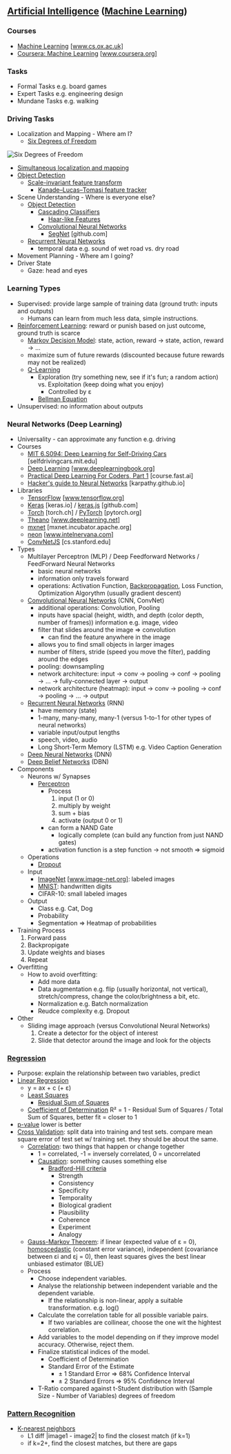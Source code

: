 ## [Artificial Intelligence](https://en.wikipedia.org/wiki/Artificial_intelligence) ([Machine Learning](https://en.wikipedia.org/wiki/Machine_learning))
### Courses
* [Machine Learning](https://www.cs.ox.ac.uk/people/nando.defreitas/machinelearning/) [www.cs.ox.ac.uk]
* [Coursera: Machine Learning](https://www.coursera.org/learn/machine-learning) [www.coursera.org]
### Tasks
* Formal Tasks e.g. board games
* Expert Tasks e.g. engineering design
* Mundane Tasks e.g. walking
### Driving Tasks
* Localization and Mapping - Where am I?
  * [Six Degrees of Freedom](https://en.wikipedia.org/wiki/Six_degrees_of_freedom)
  
![Six Degrees of Freedom](https://upload.wikimedia.org/wikipedia/commons/f/fa/6DOF_en.jpg)
  
  * [Simultaneous localization and mapping](https://en.wikipedia.org/wiki/Simultaneous_localization_and_mapping)
  * [Object Detection](https://en.wikipedia.org/wiki/Object_detection)
    * [Scale-invariant feature transform](https://en.wikipedia.org/wiki/Scale-invariant_feature_transform)
      * [Kanade–Lucas–Tomasi feature tracker](https://en.wikipedia.org/wiki/Kanade–Lucas–Tomasi_feature_tracker)
* Scene Understanding - Where is everyone else?
  * [Object Detection](https://en.wikipedia.org/wiki/Object_detection)
    * [Cascading Classifiers](https://en.wikipedia.org/wiki/Cascading_classifiers)
      * [Haar-like Features](https://en.wikipedia.org/wiki/Haar-like_feature)
    * [Convolutional Neural Networks](https://en.wikipedia.org/wiki/Convolutional_neural_network)
      * [SegNet](https://github.com/tkuanlun350/Tensorflow-SegNet) [github.com]
  * [Recurrent Neural Networks](https://en.wikipedia.org/wiki/Recurrent_neural_network)
    * temporal data e.g. sound of wet road vs. dry road
* Movement Planning - Where am I going?
* Driver State
  * Gaze: head and eyes
### Learning Types
* Supervised: provide large sample of training data (ground truth: inputs and outputs)
  * Humans can learn from much less data, simple instructions.
* [Reinforcement Learning](https://en.wikipedia.org/wiki/Reinforcement_learning): reward or punish based on just outcome, ground truth is scarce
  * [Markov Decision Model](https://en.wikipedia.org/wiki/Markov_decision_process): state, action, reward -> state, action, reward -> ...
  * maximize sum of future rewards (discounted because future rewards may not be realized)
  * [Q-Learning](https://en.wikipedia.org/wiki/Q-learning)
    * Exploration (try something new, see if it's fun; a random action) vs. Exploitation (keep doing what you enjoy)
      * Controlled by ε
    * [Bellman Equation](https://en.wikipedia.org/wiki/Bellman_equation)
* Unsupervised: no information about outputs
### Neural Networks (Deep Learning)
* Universality - can approximate any function e.g. driving
* Courses
  * [MIT 6.S094: Deep Learning for Self-Driving Cars](http://selfdrivingcars.mit.edu) [selfdrivingcars.mit.edu]
  * [Deep Learning](http://www.deeplearningbook.org) [www.deeplearningbook.org]
  * [Practical Deep Learning For Coders, Part 1](http://course.fast.ai) [course.fast.ai]
  * [Hacker's guide to Neural Networks](http://karpathy.github.io/neuralnets/) [karpathy.github.io]
* Libraries
  * [TensorFlow](https://www.tensorflow.org) [www.tensorflow.org]
  * [Keras](https://keras.io) [keras.io] / [keras.js](https://github.com/transcranial/keras-js) [github.com]
  * [Torch](http://torch.ch) [torch.ch] / [PyTorch](http://pytorch.org) [pytorch.org]
  * [Theano](http://www.deeplearning.net/software/theano/) [www.deeplearning.net]
  * [mxnet](https://mxnet.incubator.apache.org) [mxnet.incubator.apache.org]
  * [neon](https://www.intelnervana.com/neon/) [www.intelnervana.com]
  * [ConvNetJS](http://cs.stanford.edu/people/karpathy/convnetjs/) [cs.stanford.edu]
* Types
  * Multilayer Perceptron (MLP) / Deep Feedforward Networks / FeedForward Neural Networks
    * basic neural networks
    * information only travels forward
    * operations: Activation Function, [Backpropagation](https://en.wikipedia.org/wiki/Backpropagation), Loss Function, Optimization Algorythm (usually gradient descent)
  * [Convolutional Neural Networks](https://en.wikipedia.org/wiki/Convolutional_neural_network) (CNN, ConvNet)
    * additional operations: Convolution, Pooling
    * inputs have spacial (height, width, and depth (color depth, number of frames)) information e.g. image, video
    * filter that slides around the image => convolution
      * can find the feature anywhere in the image
    * allows you to find small objects in larger images
    * number of filters, stride (speed you move the filter), padding around the edges
    * pooling: downsampling
    * network architecture: input -> conv -> pooling -> conf -> pooling -> ... -> fully-connected layer -> output
    * network architecture (heatmap): input -> conv -> pooling -> conf -> pooling -> ... -> output
  * [Recurrent Neural Networks](https://en.wikipedia.org/wiki/Recurrent_neural_network) (RNN)
    * have memory (state)
    * 1-many, many-many, many-1 (versus 1-to-1 for other types of neural networks)
    * variable input/output lengths
    * speech, video, audio
    * Long Short-Term Memory (LSTM) e.g. Video Caption Generation
  * [Deep Neural Networks](https://en.wikipedia.org/wiki/Deep_learning#Deep_neural_networks) (DNN)
  * [Deep Belief Networks](https://en.wikipedia.org/wiki/Deep_belief_network) (DBN)
* Components
  * Neurons w/ Synapses
    * [Perceptron](https://en.wikipedia.org/wiki/Perceptron)
      * Process
        1. input (1 or 0)
        1. multiply by weight
        2. sum + bias
        3. activate (output 0 or 1)
      * can form a NAND Gate
        * logically complete (can build any function from just NAND gates)
      * activation function is a step function -> not smooth => sigmoid
  * Operations
    * [Dropout](https://en.wikipedia.org/wiki/Dropout_(neural_networks))
  * Input
    * [ImageNet](http://www.image-net.org) [www.image-net.org]: labeled images
    * [MNIST](https://en.wikipedia.org/wiki/MNIST_database): handwritten digits
    * CIFAR-10: small labeled images
  * Output
    * Class e.g. Cat, Dog
    * Probability
    * Segmentation => Heatmap of probabilities
* Training Process
  1. Forward pass
  2. Backpropigate
  3. Update weights and biases
  4. Repeat
* Overfitting
  * How to avoid overfitting:
    * Add more data
    * Data augmentation e.g. flip (usually horizontal, not vertical), stretch/compress, change the color/brightness a bit, etc.
    * Normalization e.g. Batch normalization
    * Reudce complexity e.g. Dropout
* Other
  * Sliding image approach (versus Convolutional Neural Networks)
    1. Create a detector for the object of interest
    2. Slide that detector around the image and look for the objects
### [Regression](https://en.wikipedia.org/wiki/Regression_analysis)
* Purpose: explain the relationship between two variables, predict 
* [Linear Regression](https://en.wikipedia.org/wiki/Linear_regression)
  * y = ax + c (+ ε)
  * [Least Squares](https://en.wikipedia.org/wiki/Least_squares)
    * [Residual Sum of Squares](https://en.wikipedia.org/wiki/Residual_sum_of_squares)
  * [Coefficient of Determination](https://en.wikipedia.org/wiki/Coefficient_of_determination) R² = 1 - Residual Sum of Squares / Total Sum of Squares, better fit = closer to 1
* [p-value](https://en.wikipedia.org/wiki/P-value) lower is better
* [Cross Validation](https://en.wikipedia.org/wiki/Cross-validation_(statistics)): split data into training and test sets. compare mean square error of test set w/ training set. they should be about the same.
  * [Correlation](https://en.wikipedia.org/wiki/Correlation_and_dependence): two things that happen or change together
    * 1 = correlated, -1 = inversely correlated, 0 = uncorrelated
    * [Causation](https://en.wikipedia.org/wiki/Causality): something causes something else
      * [Bradford-Hill criteria](https://en.wikipedia.org/wiki/Bradford_Hill_criteria)
        * Strength
        * Consistency
        * Specificity
        * Temporality
        * Biological gradient
        * Plausibility
        * Coherence
        * Experiment
        * Analogy
  * [Gauss-Markov Theorem](https://en.wikipedia.org/wiki/Gauss–Markov_theorem): if linear (expected value of ε = 0), [homoscedastic](https://en.wikipedia.org/wiki/Homoscedasticity) (constant error variance), independent (covariance between εi and εj = 0), then least squares gives the best linear unbiased estimator (BLUE)
  * Process
    * Choose independent variables.
    * Analyse the relationship between independent variable and the dependent variable.
      * If the relationship is non-linear, apply a suitable transformation. e.g. log()
    * Calculate the correlation table for all possible variable pairs.
      * If two variables are collinear, choose the one wit the hightest correlation.
    * Add variables to the model depending on if they improve model accuracy. Otherwise, reject them.
    * Finalize statistical indices of the model.
      * Coefficient of Determination
      * Standard Error of the Estimate
        * ± 1 Standard Error => 68% Confidence Interval
        * ± 2 Standard Errors => 95% Confidence Interval
    * T-Ratio compared against t-Student distribution with (Sample Size - Number of Variables) degrees of freedom
### [Pattern Recognition](https://en.wikipedia.org/wiki/Pattern_recognition)
* [K-nearest neighbors](https://en.wikipedia.org/wiki/K-nearest_neighbors_algorithm)
  * L1 diff |image1 - image2| to find the closest match (if k=1)
  * if k=2+, find the closest matches, but there are gaps
